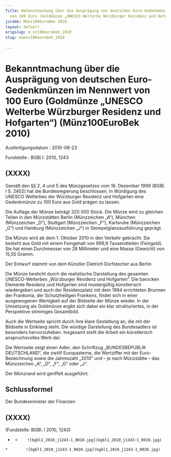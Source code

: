```yaml
---
Title: Bekanntmachung über die Ausprägung von deutschen Euro-Gedenkmünzen im Nennwert
  von 100 Euro (Goldmünze „UNESCO Welterbe Würzburger Residenz und Hofgarten“)
jurabk: Münz100EuroBek 2010
layout: default
origslug: m_nz100eurobek_2010
slug: muenz100eurobek_2010

---
```


# Bekanntmachung über die Ausprägung von deutschen Euro-Gedenkmünzen im Nennwert von 100 Euro (Goldmünze „UNESCO Welterbe Würzburger Residenz und Hofgarten“) (Münz100EuroBek 2010)

Ausfertigungsdatum
:   2010-08-23

Fundstelle
:   BGBl I: 2010, 1243


## (XXXX)

Gemäß den §§ 2, 4 und 5 des Münzgesetzes vom 16. Dezember 1999 (BGBl. I S. 2402) hat die Bundesregierung beschlossen, in Würdigung des UNESCO Welterbes der Würzburger Residenz und Hofgarten eine Gedenkmünze zu 100 Euro aus Gold prägen zu lassen.

Die Auflage der Münze beträgt 320 000 Stück. Die Münze wird zu gleichen Teilen in den Münzstätten Berlin (Münzzeichen „A“), München (Münzzeichen „D“), Stuttgart (Münzzeichen „F“), Karlsruhe (Münzzeichen „G“) und Hamburg (Münzzeichen „J“) in Stempelglanzausführung geprägt.

Die Münze wird ab dem 1. Oktober 2010 in den Verkehr gebracht. Sie besteht aus Gold mit einem Feingehalt von 999,9 Tausendteilen (Feingold). Sie hat einen Durchmesser von 28 Millimeter und eine Masse (Gewicht) von 15,55 Gramm.

Der Entwurf stammt von dem Künstler Dietrich Dorfstecher aus Berlin.

Die Münze besticht durch die realistische Darstellung des gesamten UNESCO-Welterbes „Würzburger Residenz und Hofgarten“. Die barocken Elemente Residenz und Hofgarten sind mustergültig künstlerisch wiedergeben und auch der Residenzplatz mit dem 1894 errichteten Brunnen der Frankonia, der Schutzheiligen Frankens, findet sich in einer ausgewogenen Wertigkeit auf der Bildseite der Münze wieder. In der Umsetzung als Goldmünze ergibt sich dabei ein klar strukturiertes, in der Perspektive stimmiges Gesamtbild.

Auch die Wertseite spricht durch ihre klare Gestaltung an, die mit der Bildseite in Einklang steht. Die würdige Darstellung des Bundesadlers ist besonders hervorzuheben. Insgesamt stellt die Arbeit ein künstlerisch anspruchsvolles Werk dar.

Die Wertseite zeigt einen Adler, den Schriftzug „BUNDESREPUBLIK DEUTSCHLAND“, die zwölf Europasterne, die Wertziffer mit der Euro-Bezeichnung sowie die Jahreszahl „2010“ und – je nach Münzstätte – das Münzzeichen „A“, „D“, „F“, „G“ oder „J“.

Der Münzrand wird geriffelt ausgeführt.


## Schlussformel

Der Bundesminister der Finanzen


## (XXXX)

(Fundstelle: BGBl. I 2010, 1243)


*    *        ![bgbl1_2010_j1243-1_0010.jpg](bgbl1_2010_j1243-1_0010.jpg)
    *        ![bgbl1_2010_j1243-1_0020.jpg](bgbl1_2010_j1243-1_0020.jpg)


